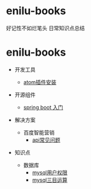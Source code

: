 # enilu-books

好记性不如烂笔头
日常知识点总结

# enilu-books

* 开发工具
  * [atom插件安装](tools/atom/atom_plugins_install.md)

* 开源组件
  * [spring boot 入门](opensource/SpringBoot/SpringBoot入门.md)

* 解决方案
  * 百度智能营销
    * [api常见问题](solutions\BaiduSEM\api常见问题.md)
* 知识点
  * 数据库
    * [mysql用户权限](knowledge\database\mysql权限管理.md)
    * [mysql三目运算](knowledge\database\mysql实现三目运算.md)
